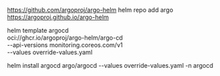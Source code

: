 https://github.com/argoproj/argo-helm
helm repo add argo https://argoproj.github.io/argo-helm

helm template argocd \
  oci://ghcr.io/argoproj/argo-helm/argo-cd \
  --api-versions monitoring.coreos.com/v1 \
  --values override-values.yaml

helm install argocd argo/argocd --values override-values.yaml -n argocd